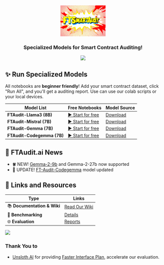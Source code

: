 <div align="center">

  <a href="https://huggingface.co/weifar"><picture>
    <img src="./images/log_FTAudit.png" height=100>
      </picture></a>


### Specialized Models for Smart Contract Auditing!

![](https://i.ibb.co/sJ7RhGG/image-41.png)

</div>

## ✨ Run Specialized Models

All notebooks are **beginner friendly**! Add your smart contract dataset, click "Run All", and you'll get a auditing report. Use can use our colab scripts or your local devices.

| Model List | Free Notebooks | Model Source | 
|-----------|---------|--------|
| **FTAudit-Llama3 (8B)**      | [▶️ Start for free](https://colab.research.google.com/drive/1Y_SHymcZGr98832GTSF46J1_JHtHgYhy?usp=sharing)               | [Download](https://huggingface.co/weifar/FTAudit-Llama3-8b-v1.0) | 
| **FTAudit-Mistral (7B)**    | [▶️ Start for free](https://colab.research.google.com/drive/11MYFl14fvdVtEHqKxFXDSMY_L80PzWA7?usp=sharing)               | [Download](https://huggingface.co/weifar/FTAudit-Mistral-7b-v1.1) | 
| **FTAudit-Gemma (7B)**      | [▶️ Start for free](https://colab.research.google.com/drive/18qzvkx__LwX6DPik3U5HBb61kwvaxWHO?usp=sharing)               |[Download](https://huggingface.co/weifar/FTAudit-Gemma-7b-v1.0) | 
| **FTAudit-Codegemma (7B)**      | [▶️ Start for free](https://colab.research.google.com/drive/18qzvkx__LwX6DPik3U5HBb61kwvaxWHO?usp=sharing)               |[Download](https://huggingface.co/weifar/FTAudit-CodeGemma-7b-v0.4) | 

## 🦙 FTAudit.ai News
- 🍀 NEW! [Gemma-2-9b](https://colab.research.google.com/drive/1vIrqH5uYDQwsJ4-OO3DErvuv4pBgVwk4?usp=sharing) and Gemma-2-27b now supported
- 🐥 UPDATE! [FT-Audit-Codegemma](https://colab.research.google.com/drive/18qzvkx__LwX6DPik3U5HBb61kwvaxWHO?usp=sharing) model updated



## 🔗 Links and Resources
| Type                            | Links                               |
| ------------------------------- | --------------------------------------- |
| 📚 **Documentation & Wiki**              | [Read Our Wiki](https://github.com/LLMSmartAudit/FTSmartAudit/wiki) |
| 🥇 **Benchmarking**                   | [Details](https://github.com/LLMSmartAudit/FTSmartAudit/tree/main/Benchmark)|
| 🌐 **Evaluation**            | [Reports](https://github.com/LLMSmartAudit/FTSmartAudit/tree/main/EvaluationReports)|

![](https://i.ibb.co/sJ7RhGG/image-41.png)

### Thank You to
- [Unsloth AI](https://unsloth.ai) for providing [Faster Interface Plan](https://github.com/unslothai/unsloth), accelerate our evaluation.

